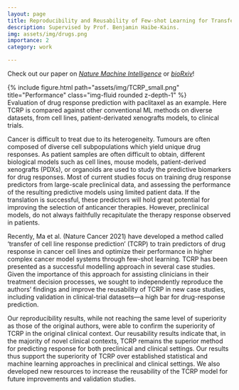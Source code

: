 ```yaml
---
layout: page
title: Reproducibility and Reusability of Few-shot Learning for Transfer Drug Response Prediction
description: Supervised by Prof. Benjamin Haibe-Kains.
img: assets/img/drugs.png
importance: 2
category: work

---
```

Check out our paper on [*Nature Machine Intelligence*](https://www.nature.com/articles/s42256-023-00688-4) or [*bioRxiv*](https://www.biorxiv.org/content/10.1101/2023.07.06.547938v1)!

<div class="row">
    <div class="col-sm mt-3 mt-md-0">
        {% include figure.html path="assets/img/TCRP_small.png" title="Performance" class="img-fluid rounded z-depth-1" %}
    </div>
</div>
<div class="caption">
    Evaluation of drug response prediction with paclitaxel as an example. Here TCRP is compared against other conventional ML methods on diverse datasets, from cell lines, patient-derivated xenografts models, to clinical trials. 
</div>

Cancer is difficult to treat due to its heterogeneity. Tumours are often composed of diverse
cell subpopulations which yield unique drug responses. As patient samples are often
difficult to obtain, different biological models such as cell lines, mouse
models, patient-derived xenografts (PDXs), or organoids are used to study the predictive biomarkers for drug responses. Most of current studies focus on training drug response predictors from large-scale preclinical data, and assessing the performance of the resulting predictive models using limited patient data. If the translation is successful, these predictors will hold great potential for improving the selection of anticancer therapies. However, preclinical models, do not always
faithfully recapitulate the therapy response observed in patients. 

Recently, Ma et al. (Nature Cancer 2021) have developed a method called ‘transfer of cell line response prediction’ (TCRP) to train predictors of drug response in cancer cell lines and optimize their performance in higher complex cancer model systems through few-shot learning. TCRP has been presented as a successful modelling approach in several case studies. Given the importance of this approach for assisting clinicians in their treatment decision processes, we sought to independently reproduce the authors’ findings and improve the reusability of TCRP in new case studies, including validation in clinical-trial datasets—a high bar for drug-response prediction. 

Our reproducibility results, while not reaching the same level of superiority as those of the original authors, were able to confirm the superiority of TCRP in the original clinical context. Our reusability results indicate that, in the majority of novel clinical contexts, TCRP remains the superior method for predicting response for both preclinical and clinical settings. Our results thus support the superiority of TCRP over established statistical and machine learning approaches in preclinical and clinical settings. We also developed new resources to increase the reusability of the TCRP model for future improvements and validation studies.

